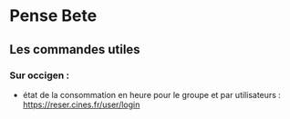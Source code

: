 # Pense Bete

## Les commandes utiles

### Sur occigen :
* état de la consommation en heure pour le groupe et par utilisateurs : https://reser.cines.fr/user/login

